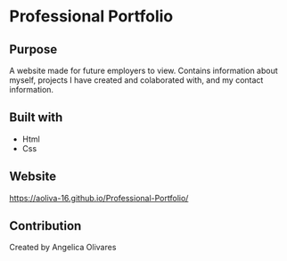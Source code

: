# Professional Portfolio

## Purpose 
A website made for future employers to view. Contains information about myself, projects I have created and colaborated with, and my contact information.

## Built with
* Html
* Css

## Website 
 https://aoliva-16.github.io/Professional-Portfolio/

## Contribution
Created by Angelica Olivares
